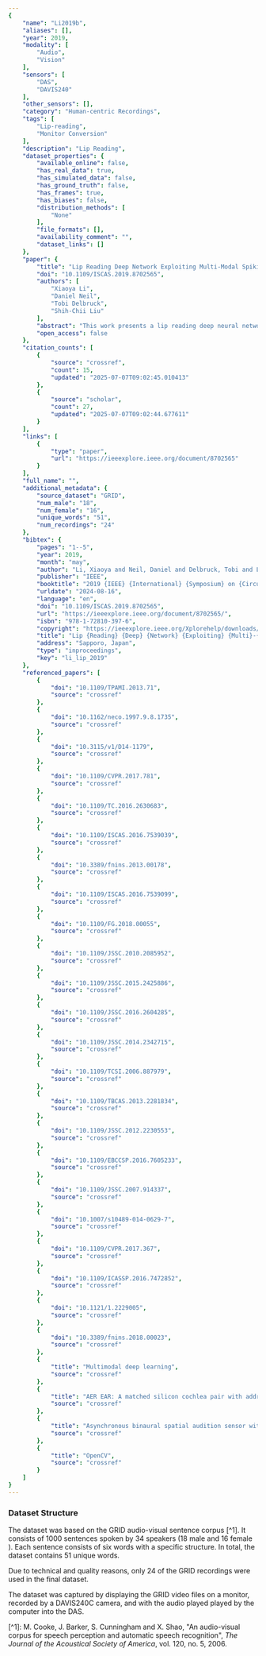 ```yaml
---
{
    "name": "Li2019b",
    "aliases": [],
    "year": 2019,
    "modality": [
        "Audio",
        "Vision"
    ],
    "sensors": [
        "DAS",
        "DAVIS240"
    ],
    "other_sensors": [],
    "category": "Human-centric Recordings",
    "tags": [
        "Lip-reading",
        "Monitor Conversion"
    ],
    "description": "Lip Reading",
    "dataset_properties": {
        "available_online": false,
        "has_real_data": true,
        "has_simulated_data": false,
        "has_ground_truth": false,
        "has_frames": true,
        "has_biases": false,
        "distribution_methods": [
            "None"
        ],
        "file_formats": [],
        "availability_comment": "",
        "dataset_links": []
    },
    "paper": {
        "title": "Lip Reading Deep Network Exploiting Multi-Modal Spiking Visual and Auditory Sensors",
        "doi": "10.1109/ISCAS.2019.8702565",
        "authors": [
            "Xiaoya Li",
            "Daniel Neil",
            "Tobi Delbruck",
            "Shih-Chii Liu"
        ],
        "abstract": "This work presents a lip reading deep neural network that fuses the asynchronous spiking outputs of two bio-inspired silicon multimodal sensors: the Dynamic Vision Sensor (DVS) and the Dynamic Audio Sensor (DAS). The fusion network is tested on the GRID visual-audio lipreading dataset. Classification is carried out using event-based features generated from the spikes of the DVS and DAS. Networks are trained separately on the two modalities and also jointly trained on both modalities. The jointly trained network when tested on DVS spike frames alone, showed a relative increase in accuracy of around 23% over that of the single DVS modality network.",
        "open_access": false
    },
    "citation_counts": [
        {
            "source": "crossref",
            "count": 15,
            "updated": "2025-07-07T09:02:45.010413"
        },
        {
            "source": "scholar",
            "count": 27,
            "updated": "2025-07-07T09:02:44.677611"
        }
    ],
    "links": [
        {
            "type": "paper",
            "url": "https://ieeexplore.ieee.org/document/8702565"
        }
    ],
    "full_name": "",
    "additional_metadata": {
        "source_dataset": "GRID",
        "num_male": "18",
        "num_female": "16",
        "unique_words": "51",
        "num_recordings": "24"
    },
    "bibtex": {
        "pages": "1--5",
        "year": 2019,
        "month": "may",
        "author": "Li, Xiaoya and Neil, Daniel and Delbruck, Tobi and Liu, Shih-Chii",
        "publisher": "IEEE",
        "booktitle": "2019 {IEEE} {International} {Symposium} on {Circuits} and {Systems} ({ISCAS})",
        "urldate": "2024-08-16",
        "language": "en",
        "doi": "10.1109/ISCAS.2019.8702565",
        "url": "https://ieeexplore.ieee.org/document/8702565/",
        "isbn": "978-1-72810-397-6",
        "copyright": "https://ieeexplore.ieee.org/Xplorehelp/downloads/license-information/IEEE.html",
        "title": "Lip {Reading} {Deep} {Network} {Exploiting} {Multi}-{Modal} {Spiking} {Visual} and {Auditory} {Sensors}",
        "address": "Sapporo, Japan",
        "type": "inproceedings",
        "key": "li_lip_2019"
    },
    "referenced_papers": [
        {
            "doi": "10.1109/TPAMI.2013.71",
            "source": "crossref"
        },
        {
            "doi": "10.1162/neco.1997.9.8.1735",
            "source": "crossref"
        },
        {
            "doi": "10.3115/v1/D14-1179",
            "source": "crossref"
        },
        {
            "doi": "10.1109/CVPR.2017.781",
            "source": "crossref"
        },
        {
            "doi": "10.1109/TC.2016.2630683",
            "source": "crossref"
        },
        {
            "doi": "10.1109/ISCAS.2016.7539039",
            "source": "crossref"
        },
        {
            "doi": "10.3389/fnins.2013.00178",
            "source": "crossref"
        },
        {
            "doi": "10.1109/ISCAS.2016.7539099",
            "source": "crossref"
        },
        {
            "doi": "10.1109/FG.2018.00055",
            "source": "crossref"
        },
        {
            "doi": "10.1109/JSSC.2010.2085952",
            "source": "crossref"
        },
        {
            "doi": "10.1109/JSSC.2015.2425886",
            "source": "crossref"
        },
        {
            "doi": "10.1109/JSSC.2016.2604285",
            "source": "crossref"
        },
        {
            "doi": "10.1109/JSSC.2014.2342715",
            "source": "crossref"
        },
        {
            "doi": "10.1109/TCSI.2006.887979",
            "source": "crossref"
        },
        {
            "doi": "10.1109/TBCAS.2013.2281834",
            "source": "crossref"
        },
        {
            "doi": "10.1109/JSSC.2012.2230553",
            "source": "crossref"
        },
        {
            "doi": "10.1109/EBCCSP.2016.7605233",
            "source": "crossref"
        },
        {
            "doi": "10.1109/JSSC.2007.914337",
            "source": "crossref"
        },
        {
            "doi": "10.1007/s10489-014-0629-7",
            "source": "crossref"
        },
        {
            "doi": "10.1109/CVPR.2017.367",
            "source": "crossref"
        },
        {
            "doi": "10.1109/ICASSP.2016.7472852",
            "source": "crossref"
        },
        {
            "doi": "10.1121/1.2229005",
            "source": "crossref"
        },
        {
            "doi": "10.3389/fnins.2018.00023",
            "source": "crossref"
        },
        {
            "title": "Multimodal deep learning",
            "source": "crossref"
        },
        {
            "title": "AER EAR: A matched silicon cochlea pair with address event representation interface",
            "source": "crossref"
        },
        {
            "title": "Asynchronous binaural spatial audition sensor with 2 &#x00D7; 64 &#x00D7; 4 channel output",
            "source": "crossref"
        },
        {
            "title": "OpenCV",
            "source": "crossref"
        }
    ]
}
---
```


### Dataset Structure

The dataset was based on the GRID audio-visual sentence corpus [^1]. It consists of 1000 sentences spoken by 34 speakers (18 male and 16 female ). Each sentence consists of six words with a specific structure. In total, the dataset contains 51 unique words.

Due to technical and quality reasons, only 24 of the GRID recordings were used in the final dataset.

The dataset was captured by displaying the GRID video files on a monitor, recorded by a DAVIS240C camera, and with the audio played played by the computer into the DAS.

\[^1\]: M. Cooke, J. Barker, S. Cunningham and X. Shao, "An audio-visual corpus for speech perception and automatic speech recognition", _The Journal of the Acoustical Society of America_, vol. 120, no. 5, 2006.
